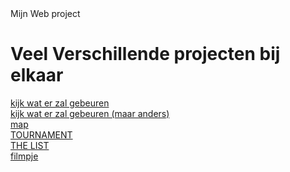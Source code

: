 <html> 

<head> 
Mijn Web project
</head>
<body>
    <h1>Veel Verschillende projecten bij elkaar</h1>
    <!--opdracht 1-->
    <a href="nextsite1.html">kijk wat er zal gebeuren</a>
    <br>
    <a href="nextsite2.html">kijk wat er zal gebeuren (maar anders)</a>
    <br>
    <a href="mapsite.html">map</a>
    <br>
    <a href="tablesite.html">TOURNAMENT</a>
    <br>
    <a href="lijstje.html">THE LIST</a>
    <br>
    <a href="youtubesite.html">filmpje</a>
</body>




</html>
